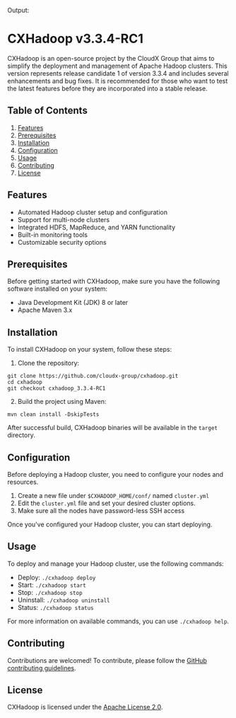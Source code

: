 Output: 

# CXHadoop v3.3.4-RC1

CXHadoop is an open-source project by the CloudX Group that aims to simplify the deployment and management of Apache Hadoop clusters. This version represents release candidate 1 of version 3.3.4 and includes several enhancements and bug fixes. It is recommended for those who want to test the latest features before they are incorporated into a stable release.

## Table of Contents

1. [Features](#features)
2. [Prerequisites](#prerequisites)
3. [Installation](#installation)
4. [Configuration](#configuration)
5. [Usage](#usage)
6. [Contributing](#contributing)
7. [License](#license)

## Features

- Automated Hadoop cluster setup and configuration
- Support for multi-node clusters
- Integrated HDFS, MapReduce, and YARN functionality
- Built-in monitoring tools
- Customizable security options

## Prerequisites

Before getting started with CXHadoop, make sure you have the following software installed on your system:

- Java Development Kit (JDK) 8 or later
- Apache Maven 3.x

## Installation

To install CXHadoop on your system, follow these steps:

1. Clone the repository:
```
git clone https://github.com/cloudx-group/cxhadoop.git
cd cxhadoop
git checkout cxhadoop_3.3.4-RC1
```

2. Build the project using Maven:
```
mvn clean install -DskipTests
```

After successful build, CXHadoop binaries will be available in the `target` directory.

## Configuration

Before deploying a Hadoop cluster, you need to configure your nodes and resources.

1. Create a new file under `$CXHADOOP_HOME/conf/` named `cluster.yml`
2. Edit the `cluster.yml` file and set your desired cluster options.
3. Make sure all the nodes have password-less SSH access

Once you've configured your Hadoop cluster, you can start deploying.

## Usage

To deploy and manage your Hadoop cluster, use the following commands:

- Deploy: `./cxhadoop deploy`
- Start: `./cxhadoop start`
- Stop: `./cxhadoop stop`
- Uninstall: `./cxhadoop uninstall`
- Status: `./cxhadoop status`

For more information on available commands, you can use `./cxhadoop help`.

## Contributing

Contributions are welcomed! To contribute, please follow the [GitHub contributing guidelines](https://github.com/cloudx-group/cxhadoop/blob/main/CONTRIBUTING.md).

## License

CXHadoop is licensed under the [Apache License 2.0](https://github.com/cloudx-group/cxhadoop/blob/main/LICENSE).
